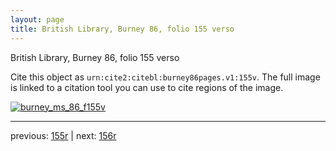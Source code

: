 ```yaml
---
layout: page
title: British Library, Burney 86, folio 155 verso
---
```


British Library, Burney 86, folio 155 verso

Cite this object as `urn:cite2:citebl:burney86pages.v1:155v`.  The full image is linked to a citation tool you can use to cite regions of the image.

[![burney_ms_86_f155v](http://www.homermultitext.org/iipsrv?IIIF=/project/homer/pyramidal/deepzoom/citebl/burney86imgs/v1/burney_ms_86_f155v.tif/full/800,/0/default.jpg)](http://www.homermultitext.org/ict2/?urn=urn:cite2:citebl:burney86imgs.v1:burney_ms_86_f155v) 

---

previous:  [155r](../155r/) | next: [156r](../156r/)